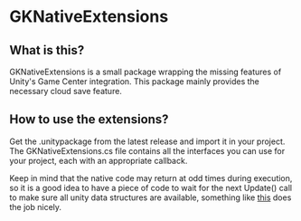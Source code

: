 # GKNativeExtensions

## What is this?
GKNativeExtensions is a small package wrapping the missing features of Unity's Game Center integration. This package mainly provides the necessary cloud save feature.

## How to use the extensions?
Get the .unitypackage from the latest release and import it in your project.
The GKNativeExtensions.cs file contains all the interfaces you can use for your project, each with an appropriate callback.


Keep in mind that the native code may return at odd times during execution, so it is a good idea to have a piece of code to wait for the next Update() call to make sure all unity data structures are available, something like [this](https://gist.github.com/Fireforge/3c7003794dcd804e135cac3822f78416) does the job nicely.